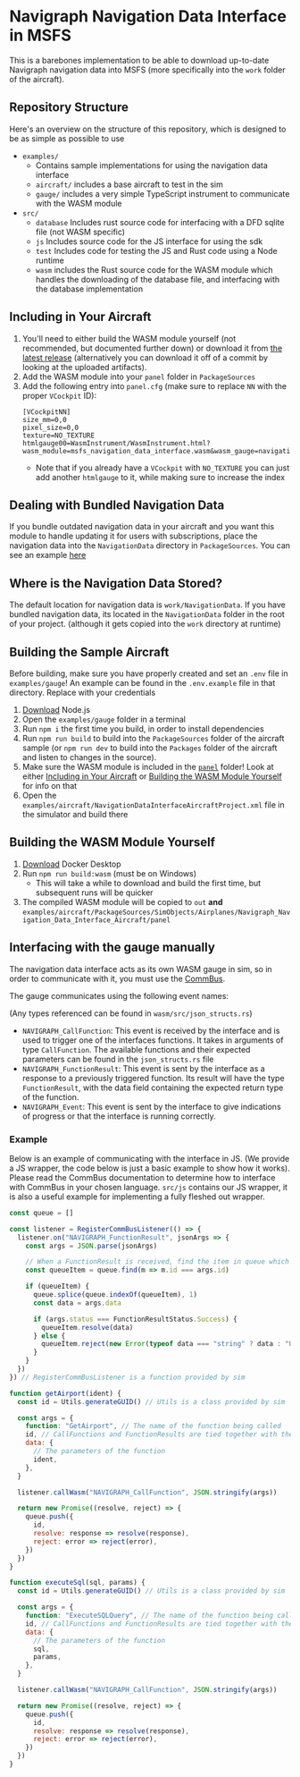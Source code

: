 # Navigraph Navigation Data Interface in MSFS

This is a barebones implementation to be able to download up-to-date Navigraph navigation data into MSFS (more specifically into the `work` folder of the aircraft).

## Repository Structure

Here's an overview on the structure of this repository, which is designed to be as simple as possible to use

- `examples/`
  - Contains sample implementations for using the navigation data interface
  - `aircraft/` includes a base aircraft to test in the sim
  - `gauge/` includes a very simple TypeScript instrument to communicate with the WASM module
- `src/`
  - `database` Includes rust source code for interfacing with a DFD sqlite file (not WASM specific)
  - `js` Includes source code for the JS interface for using the sdk
  - `test` Includes code for testing the JS and Rust code using a Node runtime
  - `wasm` includes the Rust source code for the WASM module which handles the downloading of the database file, and interfacing with the database implementation

## Including in Your Aircraft

1. You'll need to either build the WASM module yourself (not recommended, but documented further down) or download it from [the latest release](https://github.com/Navigraph/msfs-navigation-data-interface/releases) (alternatively you can download it off of a commit by looking at the uploaded artifacts).
2. Add the WASM module into your `panel` folder in `PackageSources`
3. Add the following entry into `panel.cfg` (make sure to replace `NN` with the proper `VCockpit` ID):
   ```
   [VCockpitNN]
   size_mm=0,0
   pixel_size=0,0
   texture=NO_TEXTURE
   htmlgauge00=WasmInstrument/WasmInstrument.html?wasm_module=msfs_navigation_data_interface.wasm&wasm_gauge=navigation_data_interface,0,0,1,1
   ```
   - Note that if you already have a `VCockpit` with `NO_TEXTURE` you can just add another `htmlgauge` to it, while making sure to increase the index

## Dealing with Bundled Navigation Data

If you bundle outdated navigation data in your aircraft and you want this module to handle updating it for users with subscriptions, place the navigation data into the `NavigationData` directory in `PackageSources`. You can see an example [here](examples/aircraft/PackageSources/NavigationData/)

## Where is the Navigation Data Stored?

The default location for navigation data is `work/NavigationData`. If you have bundled navigation data, its located in the `NavigationData` folder in the root of your project. (although it gets copied into the `work` directory at runtime)

## Building the Sample Aircraft

Before building, make sure you have properly created and set an `.env` file in `examples/gauge`! An example can be found in the `.env.example` file in that directory. Replace with your credentials

1. [Download](https://nodejs.org/en/download) Node.js
2. Open the `examples/gauge` folder in a terminal
3. Run `npm i` the first time you build, in order to install dependencies
4. Run `npm run build` to build into the `PackageSources` folder of the aircraft sample (or `npm run dev` to build into the `Packages` folder of the aircraft and listen to changes in the source).
5. Make sure the WASM module is included in the [`panel`](examples/aircraft/PackageSources/SimObjects/Airplanes/Navigraph_Navigation_Data_Interface_Aircraft/panel) folder! Look at either [Including in Your Aircraft](#including-in-your-aircraft) or [Building the WASM Module Yourself](#building-the-wasm-module-yourself) for info on that
6. Open the `examples/aircraft/NavigationDataInterfaceAircraftProject.xml` file in the simulator and build there

## Building the WASM Module Yourself

1. [Download](https://www.docker.com/products/docker-desktop/) Docker Desktop
2. Run `npm run build:wasm` (must be on Windows)
   - This will take a while to download and build the first time, but subsequent runs will be quicker
3. The compiled WASM module will be copied to `out` **and** `examples/aircraft/PackageSources/SimObjects/Airplanes/Navigraph_Navigation_Data_Interface_Aircraft/panel`

## Interfacing with the gauge manually

The navigation data interface acts as its own WASM gauge in sim, so in order to communicate with it, you must use the [CommBus](https://docs.flightsimulator.com/html/Programming_Tools/WASM/Communication_API/Communication_API.htm).

The gauge communicates using the following event names:

(Any types referenced can be found in `wasm/src/json_structs.rs`)

- `NAVIGRAPH_CallFunction`: This event is received by the interface and is used to trigger one of the interfaces functions. It takes in arguments of type `CallFunction`. The available functions and their expected parameters can be found in the `json_structs.rs` file
- `NAVIGRAPH_FunctionResult`: This event is sent by the interface as a response to a previously triggered function. Its result will have the type `FunctionResult`, with the data field containing the expected return type of the function.
- `NAVIGRAPH_Event`: This event is sent by the interface to give indications of progress or that the interface is running correctly.

### Example

Below is an example of communicating with the interface in JS. (We provide a JS wrapper, the code below is just a basic example to show how it works). Please read the CommBus documentation to determine how to interface with CommBus in your chosen language. `src/js` contains our JS wrapper, it is also a useful example for implementing a fully fleshed out wrapper.

```js
const queue = []

const listener = RegisterCommBusListener(() => {
  listener.on("NAVIGRAPH_FunctionResult", jsonArgs => {
    const args = JSON.parse(jsonArgs)

    // When a FunctionResult is received, find the item in queue which matches the id, and resolve or reject it
    const queueItem = queue.find(m => m.id === args.id)

    if (queueItem) {
      queue.splice(queue.indexOf(queueItem), 1)
      const data = args.data

      if (args.status === FunctionResultStatus.Success) {
        queueItem.resolve(data)
      } else {
        queueItem.reject(new Error(typeof data === "string" ? data : "Unknown error"))
      }
    }
  })
}) // RegisterCommBusListener is a function provided by sim

function getAirport(ident) {
  const id = Utils.generateGUID() // Utils is a class provided by sim

  const args = {
    function: "GetAirport", // The name of the function being called
    id, // CallFunctions and FunctionResults are tied together with the id field
    data: {
      // The parameters of the function
      ident,
    },
  }

  listener.callWasm("NAVIGRAPH_CallFunction", JSON.stringify(args))

  return new Promise((resolve, reject) => {
    queue.push({
      id,
      resolve: response => resolve(response),
      reject: error => reject(error),
    })
  })
}

function executeSql(sql, params) {
  const id = Utils.generateGUID() // Utils is a class provided by sim

  const args = {
    function: "ExecuteSQLQuery", // The name of the function being called
    id, // CallFunctions and FunctionResults are tied together with the id field
    data: {
      // The parameters of the function
      sql,
      params,
    },
  }

  listener.callWasm("NAVIGRAPH_CallFunction", JSON.stringify(args))

  return new Promise((resolve, reject) => {
    queue.push({
      id,
      resolve: response => resolve(response),
      reject: error => reject(error),
    })
  })
}
```
